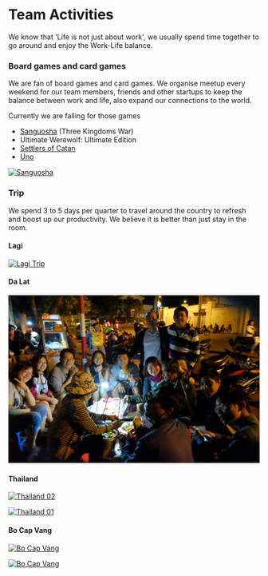 # Team Activities

We know that 'Life is not just about work', we usually spend time together to go around and enjoy the Work-Life balance.

### Board games and card games

We are fan of board games and card games. We organise meetup every weekend for our team members, friends and other startups to keep the balance between work and life, also expand our connections to the world.

Currently we are falling for those games

- [Sanguosha](http://sanguosha.com) (Three Kingdoms War)
- Ultimate Werewolf: Ultimate Edition
- [Settlers of Catan](http://www.catan.com)
- [Uno](https://en.wikipedia.org/wiki/Uno_(card_game))


[![Sanguosha](https://raw.githubusercontent.com/dwarvesf/WeAreHiring/master/images/sgs.jpg)](/images/sgs.jpg)

### Trip

We spend 3 to 5 days per quarter to travel around the country to refresh and boost up our productivity. We believe it is better than just stay in the room.

#### Lagi

[![Lagi Trip](https://raw.githubusercontent.com/dwarvesf/WeAreHiring/master/images/lagi.jpg)](/images/lagi.jpg)

#### Da Lat

[![Da Lat Trip](https://raw.githubusercontent.com/dwarvesf/WeAreHiring/master/images/dalat.jpg)](/images/dalat.jpg)

#### Thailand

[![Thailand 02](https://raw.githubusercontent.com/dwarvesf/WeAreHiring/master/images/thailand-02.jpg)](/images/thailand-02.jpg)

[![Thailand 01](https://raw.githubusercontent.com/dwarvesf/WeAreHiring/master/images/thailand-01.jpg)](/images/thailand-01.jpg)

#### Bo Cap Vang

[![Bo Cap Vang](https://raw.githubusercontent.com/dwarvesf/WeAreHiring/master/images/bocapvang-01.jpg)](/images/bocapvang-01.jpg)

[![Bo Cap Vang](https://raw.githubusercontent.com/dwarvesf/WeAreHiring/master/images/bocapvang-02.jpg)](/images/bocapvang-02.jpg)

